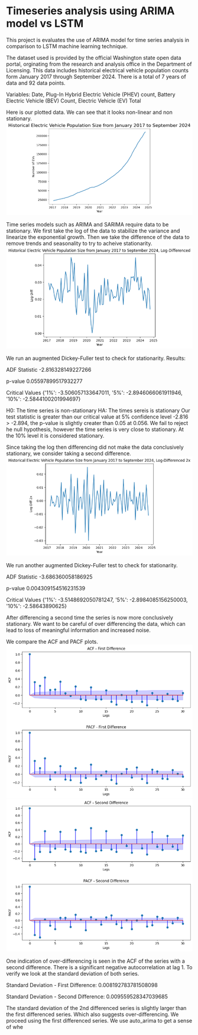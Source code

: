 # Timeseries analysis using ARIMA model vs LSTM 

This project is evaluates the use of ARIMA model for time series analysis in comparison to LSTM machine learning technique. 

The dataset used is provided by the official Washington state open data portal, orginating from the research and analysis office in the Department of Licensing. This data includes historical electrical vehicle population counts form January 2017 through September 2024. There is a total of 7 years of data and 92 data points.

Variables: Date, Plug-In Hybrid Electric Vehicle (PHEV) count, Battery Electric Vehicle (BEV) Count, Electric Vehicle (EV) Total

Here is our plotted data. We can see that it looks non-linear and non stationary. 
![Raw Data](Images/plot_raw_data.png)


Time series models such as ARIMA and SARIMA require data to be stationary. We first take the log of the data to stabilize the variance and linearize the exponential growth. Then we take the difference of the data to remove trends and seasonality to try to acheive stationarity.
![Log-First Difference](Images/first_diff.png)

We run an augmented Dickey-Fuller test to check for stationarity.
Results:

ADF Statistic -2.816328149227266

p-value 0.05597899517932277

Critical Values {'1%': -3.506057133647011, '5%': -2.8946066061911946, '10%': -2.5844100201994697}

H0: The time series is non-stationary
HA: The times sereis is stationary
Our test statistic is greater than our critical value at 5% confidence level -2.816 > -2.894, the p-value is slightly creater than 0.05 at 0.056. We fail to reject he null hypothesis, however the time series is very close to stationary. At the 10% level it is considered stationary.

Since taking the log then differencing did not make the data conclusively stationary, we consider taking a second difference.
![Second Difference](Images/second_diff.png)

We run another augmented Dickey-Fuller test to check for stationarity.

ADF Statistic -3.686360058186925

p-value 0.004309154516231539

Critical Values {'1%': -3.5148692050781247, '5%': -2.8984085156250003, '10%': -2.58643890625}

After differencing a second time the series is now more conclusively stationary. We want to be careful of over differencing the data, which can lead to loss of meaningful information and increased noise. 

We compare the ACF and PACF plots.
![ACF/PACF First Difference](Images/first_diff_acfs.png)
![ACF/PACF Second Difference](Images/second_diff_acfs.png)

One indication of over-differencing is seen in the ACF of the series with a second difference. There is a significant negative autocorrelation at lag 1. To verify we look at the standard deviation of both series.

Standard Deviation - First Difference: 0.008192783781508098

Standard Deviation - Second Difference: 0.009559528347039685

The standard deviation of the 2nd differenced series is slightly larger than the first differenced series. Which also suggests over-differencing. 
We proceed using the first differenced series. 
We use auto_arima to get a sense of whe 



